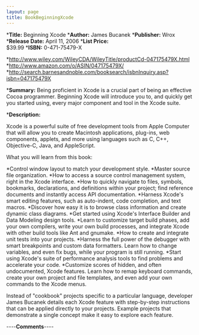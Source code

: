```yaml
---
layout: page
title: BookBeginningXcode
---
```





***Title:**
Beginning Xcode
***Author:**
James Bucanek
***Publisher:**
Wrox
***Release Date:**
April 11, 2006
***List Price:**   
$39.99
***ISBN:**
0-471-75479-X


*http://www.wiley.com/WileyCDA/WileyTitle/productCd-047175479X.html
*http://www.amazon.com/o/ASIN/047175479X/
*http://search.barnesandnoble.com/booksearch/isbnInquiry.asp?isbn=047175479X


***Summary:**
Being proficient in Xcode is a crucial part of being an effective Cocoa programmer. Beginning Xcode will introduce you to, and quickly get you started using, every major component and tool in the Xcode suite.

***Description:**

Xcode is a powerful suite of free development tools from Apple Computer that will allow you to create Macintosh applications, plug-ins, web components, applets, and more using languages such as C, C++, Objective-C, Java, and AppleScript.

What you will learn from this book: 

*Control window layout to match your development style.
*Master source file organization.
*How to access a source control management system, right in the Xcode interface.
*How to quickly navigate to files, symbols, bookmarks, declarations, and definitions within your project; find reference documents and instantly access API documentation.
*Harness Xcode's smart editing features, such as auto-indent, code completion, and text macros.
*Discover how easy it is to browse class information and create dynamic class diagrams.
*Get started using Xcode's Interface Builder and Data Modeling design tools.
*Learn to customize target build phases, add your own compilers, write your own build processes, and integrate Xcode with other build tools like Ant and gnumake.
*How to create and integrate unit tests into your projects.
*Harness the full power of the debugger with smart breakpoints and custom data formatters. Learn how to change variables, and even fix bugs, while your program is still running.
*Start using Xcode's suite of performance analysis tools to find problems and accelerate your code.
*Customize scores of hidden, and often undocumented, Xcode features. Learn how to remap keyboard commands, create your own project and file templates, and even add your own commands to the Xcode menus.


Instead of "cookbook" projects specific to a particular language, developer James Bucanek details each Xcode feature with step-by-step instructions that can be applied directly to your projects. Example projects that demonstrate a single concept make it easy to explore each feature.



----**Comments**----


